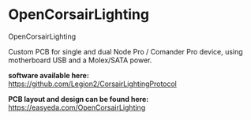 # OpenCorsairLighting
OpenCorsairLighting

Custom PCB for single and dual Node Pro / Comander Pro device, using motherboard USB and a Molex/SATA power.

**software available here:** https://github.com/Legion2/CorsairLightingProtocol

**PCB layout and design can be found here:** https://easyeda.com/OpenCorsairLighting
